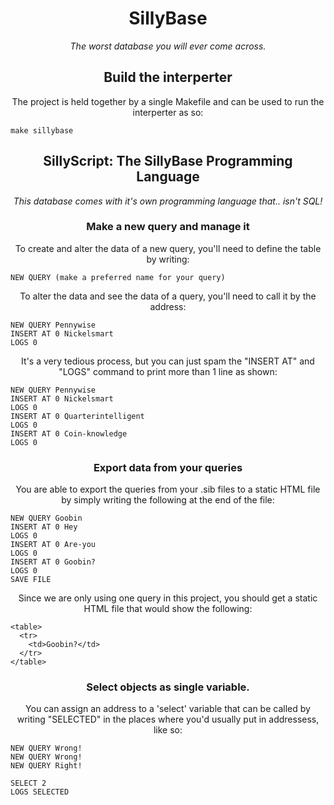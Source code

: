 <h1 align="center">SillyBase</h1>
<p align="center"><i>The worst database you will ever come across.</i></p>
<h2 align="center">Build the interperter</h2>
<p align="center">The project is held together by a single Makefile and can be used to run the interperter as so:  </p>




    make sillybase






<h2 align="center">SillyScript: The SillyBase Programming Language</h2>
<p align="center"><i>This database comes with it's own programming language that.. isn't SQL!</i></p>
<h3 align="center">Make a new query and manage it</h3>
<p align="center">To create and alter the data of a new query, you'll need to define the table by writing:  </p>




    NEW QUERY (make a preferred name for your query)





<p align="center">To alter the data and see the data of a query, you'll need to call it by the address:</p>





    NEW QUERY Pennywise
    INSERT AT 0 Nickelsmart
    LOGS 0





<p align="center">It's a very tedious process, but you can just spam the "INSERT AT" and "LOGS" command to print more than 1 line as shown:</p>




    NEW QUERY Pennywise
    INSERT AT 0 Nickelsmart
    LOGS 0
    INSERT AT 0 Quarterintelligent
    LOGS 0
    INSERT AT 0 Coin-knowledge
    LOGS 0





<h3 align="center">Export data from your queries</h3>
<p align="center">You are able to export the queries from your .sib files to a static HTML file by simply writing the following at the end of the file:</p>




    NEW QUERY Goobin
    INSERT AT 0 Hey
    LOGS 0
    INSERT AT 0 Are-you
    LOGS 0
    INSERT AT 0 Goobin?
    LOGS 0
    SAVE FILE




<p align="center">Since we are only using one query in this project, you should get a static HTML file that would show the following:</p>




    <table>
      <tr>
        <td>Goobin?</td>
      </tr>
    </table>





<h3 align="center">Select objects as single variable.</h3>
<p align="center">You can assign an address to a 'select' variable that can be called by writing "SELECTED" in the places where you'd usually put in addressess, like so:
    
    
    
    
    NEW QUERY Wrong!
    NEW QUERY Wrong!
    NEW QUERY Right!
    
    SELECT 2
    LOGS SELECTED

    
    
    
    
